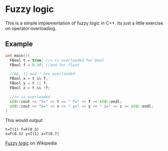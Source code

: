 # Fuzzy logic
This is a simple implementation of fuzzy logic in C++. Its just a little exercise on operator overloading.

## Example
``` cpp
int main(){
  FBool t = true; //= is overloaded for bool
  FBool f = 0.3f; //and for float

  //&&, || and ! are overloaded
  FBool x = t && f;
  FBool y = t || f;
  FBool z = t && !f;

  //<< is overloaded
  std::cout << "t=" << t << " f=" << f << std::endl;
  std::cout << "x=" << x << " y=" << y << " z=" << z << std::endl;
}
```
This would output
```
t=T(1) f=F(0.3)
x=F(0.3) y=T(1) z=T(0.7)
```
[Fuzzy logic](https://en.wikipedia.org/wiki/Fuzzy_logic) on Wikipedia
